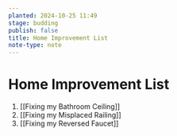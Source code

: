 ```yaml
---
planted: 2024-10-25 11:49
stage: budding
publish: false
title: Home Improvement List
note-type: note
---
```

# Home Improvement List

1. [[Fixing my Bathroom Ceiling]]
2. [[Fixing my Misplaced Railing]]
3. [[Fixing my Reversed Faucet]]

